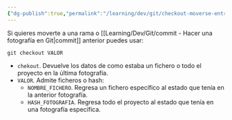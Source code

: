```yaml
---
{"dg-publish":true,"permalink":"/learning/dev/git/checkout-moverse-entre-fotografias-o-archivos-especificos-en-git/","created":"2024-03-27T16:18","updated":"2024-04-02T17:14"}
---
```



Si quieres moverte a una rama o [[Learning/Dev/Git/commit - Hacer una fotografía en Git\|commit]] anterior puedes usar:
```shell
git checkout VALOR
```
- `chekout`. Devuelve los datos de como estaba un fichero o todo el proyecto en la última fotografía.
- `VALOR`. Admite ficheros o hash:
   - `NOMBRE_FICHERO`. Regresa un fichero específico al estado que tenía en la anterior fotografía.
   - `HASH_FOTOGRAFIA`. Regresa todo el proyecto al estado que tenía en una fotografía específica.